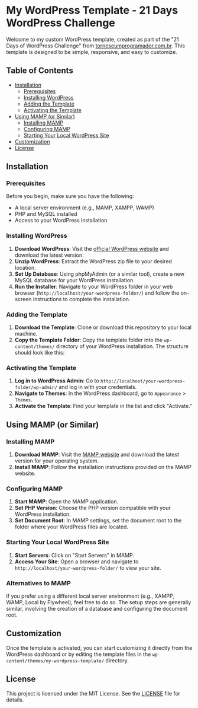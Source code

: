 # My WordPress Template - 21 Days WordPress Challenge

Welcome to my custom WordPress template, created as part of the "21 Days of WordPress Challenge" from [torneseumprogramador.com.br](https://torneseumprogramador.com.br). This template is designed to be simple, responsive, and easy to customize.

## Table of Contents
- [Installation](#installation)
  - [Prerequisites](#prerequisites)
  - [Installing WordPress](#installing-wordpress)
  - [Adding the Template](#adding-the-template)
  - [Activating the Template](#activating-the-template)
- [Using MAMP (or Similar)](#using-mamp-or-similar)
  - [Installing MAMP](#installing-mamp)
  - [Configuring MAMP](#configuring-mamp)
  - [Starting Your Local WordPress Site](#starting-your-local-wordpress-site)
- [Customization](#customization)
- [License](#license)

## Installation

### Prerequisites
Before you begin, make sure you have the following:
- A local server environment (e.g., MAMP, XAMPP, WAMP)
- PHP and MySQL installed
- Access to your WordPress installation

### Installing WordPress
1. **Download WordPress**: Visit the [official WordPress website](https://wordpress.org/download/) and download the latest version.
2. **Unzip WordPress**: Extract the WordPress zip file to your desired location.
3. **Set Up Database**: Using phpMyAdmin (or a similar tool), create a new MySQL database for your WordPress installation.
4. **Run the Installer**: Navigate to your WordPress folder in your web browser (`http://localhost/your-wordpress-folder/`) and follow the on-screen instructions to complete the installation.

### Adding the Template
1. **Download the Template**: Clone or download this repository to your local machine.
2. **Copy the Template Folder**: Copy the template folder into the `wp-content/themes/` directory of your WordPress installation. The structure should look like this:

### Activating the Template
1. **Log in to WordPress Admin**: Go to `http://localhost/your-wordpress-folder/wp-admin/` and log in with your credentials.
2. **Navigate to Themes**: In the WordPress dashboard, go to `Appearance` > `Themes`.
3. **Activate the Template**: Find your template in the list and click "Activate."

## Using MAMP (or Similar)

### Installing MAMP
1. **Download MAMP**: Visit the [MAMP website](https://www.mamp.info/en/) and download the latest version for your operating system.
2. **Install MAMP**: Follow the installation instructions provided on the MAMP website.

### Configuring MAMP
1. **Start MAMP**: Open the MAMP application.
2. **Set PHP Version**: Choose the PHP version compatible with your WordPress installation.
3. **Set Document Root**: In MAMP settings, set the document root to the folder where your WordPress files are located.

### Starting Your Local WordPress Site
1. **Start Servers**: Click on "Start Servers" in MAMP.
2. **Access Your Site**: Open a browser and navigate to `http://localhost/your-wordpress-folder/` to view your site.

### Alternatives to MAMP
If you prefer using a different local server environment (e.g., XAMPP, WAMP, Local by Flywheel), feel free to do so. The setup steps are generally similar, involving the creation of a database and configuring the document root.

## Customization
Once the template is activated, you can start customizing it directly from the WordPress dashboard or by editing the template files in the `wp-content/themes/my-wordpress-template/` directory.

## License
This project is licensed under the MIT License. See the [LICENSE](LICENSE) file for details.